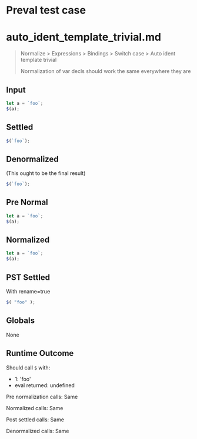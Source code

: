 # Preval test case

# auto_ident_template_trivial.md

> Normalize > Expressions > Bindings > Switch case > Auto ident template trivial
>
> Normalization of var decls should work the same everywhere they are

## Input

`````js filename=intro
let a = `foo`;
$(a);
`````

## Settled


`````js filename=intro
$(`foo`);
`````

## Denormalized
(This ought to be the final result)

`````js filename=intro
$(`foo`);
`````

## Pre Normal


`````js filename=intro
let a = `foo`;
$(a);
`````

## Normalized


`````js filename=intro
let a = `foo`;
$(a);
`````

## PST Settled
With rename=true

`````js filename=intro
$( "foo" );
`````

## Globals

None

## Runtime Outcome

Should call `$` with:
 - 1: 'foo'
 - eval returned: undefined

Pre normalization calls: Same

Normalized calls: Same

Post settled calls: Same

Denormalized calls: Same
